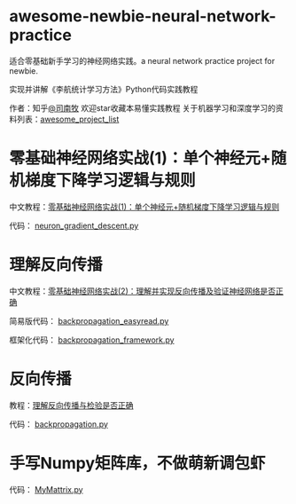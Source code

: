 # awesome-newbie-neural-network-practice
适合零基础新手学习的神经网络实践。a neural network practice project for newbie.

实现并讲解《李航统计学习方法》Python代码实践教程

作者：知乎[@司南牧](https://www.zhihu.com/people/yuanmuou/activities)
欢迎star收藏本易懂实践教程
关于机器学习和深度学习的资料列表：[awesome_project_list](https://github.com/varyshare/newbie_neural_network_practice/blob/master/awesome_project_list.md)

# 零基础神经网络实战(1)：单个神经元+随机梯度下降学习逻辑与规则

中文教程：[零基础神经网络实战(1)：单个神经元+随机梯度下降学习逻辑与规则](https://zhuanlan.zhihu.com/p/59678480)

代码： [neuron_gradient_descent.py](neuron_gradient_descent.py) 

# 理解反向传播

中文教程：[零基础神经网络实战(2)：理解并实现反向传播及验证神经网络是否正确](https://zhuanlan.zhihu.com/p/60539567)

简易版代码： [backpropagation_easyread.py](backpropagation\backpropagation_easyread.py) 

框架化代码： [backpropagation_framework.py](backpropagation\backpropagation_framework.py) 

# 反向传播

教程：[理解反向传播与检验是否正确](https://zhuanlan.zhihu.com/p/60539567)

代码： [backpropagation.py](https://github.com/varyshare/newbie_neural_network_practice/blob/master/backpropagation.py)

# 手写Numpy矩阵库，不做萌新调包虾

代码： [MyMattrix.py](MyMattrix.py) 
